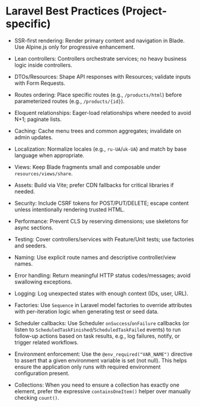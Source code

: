 # Laravel Best Practices (Project-specific)

- SSR-first rendering: Render primary content and navigation in Blade. Use Alpine.js only for progressive enhancement.
- Lean controllers: Controllers orchestrate services; no heavy business logic inside controllers.
- DTOs/Resources: Shape API responses with Resources; validate inputs with Form Requests.
- Routes ordering: Place specific routes (e.g., `/products/html`) before parameterized routes (e.g., `/products/{id}`).
- Eloquent relationships: Eager-load relationships where needed to avoid N+1; paginate lists.
- Caching: Cache menu trees and common aggregates; invalidate on admin updates.
- Localization: Normalize locales (e.g., `ru-UA`/`uk-UA`) and match by base language when appropriate.
- Views: Keep Blade fragments small and composable under `resources/views/share`.
- Assets: Build via Vite; prefer CDN fallbacks for critical libraries if needed.
- Security: Include CSRF tokens for POST/PUT/DELETE; escape content unless intentionally rendering trusted HTML.
- Performance: Prevent CLS by reserving dimensions; use skeletons for async sections.
- Testing: Cover controllers/services with Feature/Unit tests; use factories and seeders.
- Naming: Use explicit route names and descriptive controller/view names.
- Error handling: Return meaningful HTTP status codes/messages; avoid swallowing exceptions.
- Logging: Log unexpected states with enough context (IDs, user, URL).

- Factories: Use `Sequence` in Laravel model factories to override attributes with per-iteration logic when generating test or seed data.

- Scheduler callbacks: Use Scheduler `onSuccess`/`onFailure` callbacks (or listen to `ScheduledTaskFinished`/`ScheduledTaskFailed` events) to run follow-up actions based on task results, e.g., log failures, notify, or trigger related workflows.

- Environment enforcement: Use the `@env_required("VAR_NAME")` directive to assert that a given environment variable is set (not null). This helps ensure the application only runs with required environment configuration present.

- Collections: When you need to ensure a collection has exactly one element, prefer the expressive `containsOneItem()` helper over manually checking `count()`.
